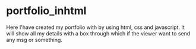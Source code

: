 # portfolio_inhtml
Here I'have created my portfolio with by using html, css and javascript. It will show all my details with a box through which if the viewer want to send any msg or something. 
